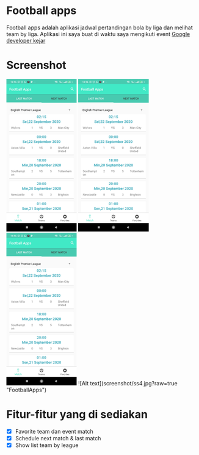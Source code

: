# Football apps
Football apps adalah aplikasi jadwal pertandingan bola by liga dan melihat team by liga. Aplikasi ini saya buat di waktu saya mengikuti event <a href="https://www.dicoding.com/blog/google-developers-kejar-2019/">Google developer kejar</a>

# Screenshot
<p float="left">
<img src="screenshot/ss1.jpg" height="400px"/>
<img src="screenshot/ss1.jpg" height="400px"/>
<img src="screenshot/ss1.jpg" height="400px"/>
![Alt text](screenshot/ss4.jpg?raw=true "FootballApps")
</p>

# Fitur-fitur yang di sediakan
- [X] Favorite team dan event match
- [X] Schedule next match & last match
- [X] Show list team by league
